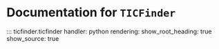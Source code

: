 # Documentation for `TICFinder`

::: ticfinder.ticfinder
    handler: python
    rendering:
      show_root_heading: true
      show_source: true
